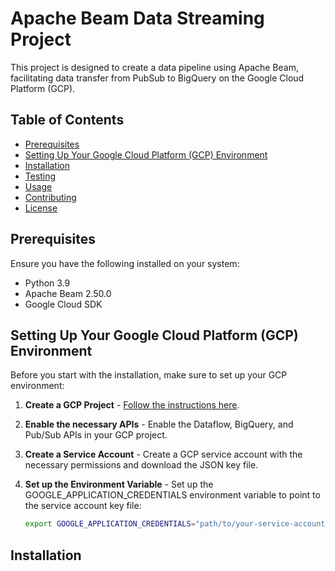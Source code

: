 # Apache Beam Data Streaming Project

This project is designed to create a data pipeline using Apache Beam, facilitating data transfer from PubSub to BigQuery on the Google Cloud Platform (GCP).

## Table of Contents

- [Prerequisites](#prerequisites)
- [Setting Up Your Google Cloud Platform (GCP) Environment](#setting-up-your-google-cloud-platform-gcp-environment)
- [Installation](#installation)
- [Testing](#testing)
- [Usage](#usage)
- [Contributing](#contributing)
- [License](#license)

## Prerequisites

Ensure you have the following installed on your system:

- Python 3.9
- Apache Beam 2.50.0
- Google Cloud SDK

## Setting Up Your Google Cloud Platform (GCP) Environment

Before you start with the installation, make sure to set up your GCP environment:

1. **Create a GCP Project** - [Follow the instructions here](https://cloud.google.com/resource-manager/docs/creating-managing-projects).
   
2. **Enable the necessary APIs** - Enable the Dataflow, BigQuery, and Pub/Sub APIs in your GCP project.

3. **Create a Service Account** - Create a GCP service account with the necessary permissions and download the JSON key file.

4. **Set up the Environment Variable** - Set up the GOOGLE_APPLICATION_CREDENTIALS environment variable to point to the service account key file:

   ```sh
   export GOOGLE_APPLICATION_CREDENTIALS="path/to/your-service-account-file.json"
   ```


## Installation
